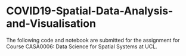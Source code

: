 # COVID19-Spatial-Data-Analysis-and-Visualisation
The following code and notebook are submitted for the assignment for Course CASA0006: Data Science for Spatial Systems at UCL.
